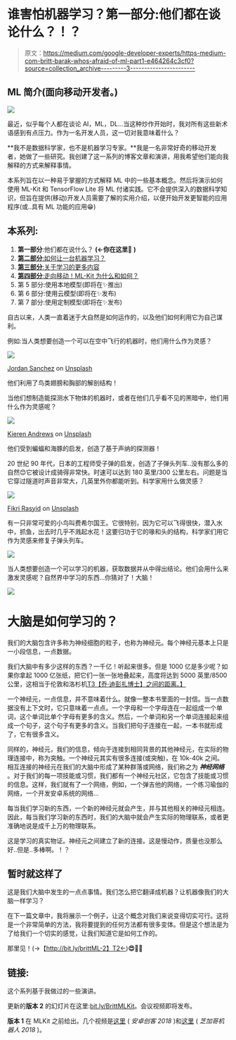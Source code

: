 # 谁害怕机器学习？第一部分:他们都在谈论什么？！？

> 原文：<https://medium.com/google-developer-experts/https-medium-com-britt-barak-whos-afraid-of-ml-part1-e464264c3cf0?source=collection_archive---------3----------------------->

## ML 简介(面向移动开发者。)

![](img/050d1302d164a71d2f8380319b93d9a5.png)

最近，似乎每个人都在谈论 AI，ML，DL…当这种炒作开始时，我对所有这些新术语感到有点压力。作为一名开发人员，这一切对我意味着什么？

**我不是数据科学家，也不是机器学习专家。**我是一名非常好奇的移动开发者，她做了一些研究。我创建了这一系列的博客文章和演讲，用我希望他们能向我解释的方式来解释事情。

本系列旨在以一种易于掌握的方式解释 ML 中的一些基本概念。然后将演示如何使用 ML-Kit 和 TensorFlow Lite 将 ML 付诸实践。它不会提供深入的数据科学知识，但旨在提供(移动)开发人员需要了解的实用介绍，以便开始开发更智能的应用程序(或..具有 ML 功能的应用😁)

## **本系列:**

1.  **第一部分**:他们都在说什么？ **(←你在这里**🍓 **)**
2.  [**第二部分**:如何让一台机器学习？](/@britt.barak/whos-afraid-of-machine-learning-part-2-making-a-machine-that-can-learn-a3c6d2715e26)
3.  [**第三部分**:关于学习的更多内容](/@britt.barak/whos-afraid-of-machine-learning-part-3-about-that-learning-85a8bf336b5a)
4.  [**第四部分**:走向移动！ML-Kit 为什么和如何？](/@britt.barak/whos-afraid-of-machine-learning-part-4-going-mobile-ml-kit-why-how-200f245ef8f8)
5.  第 5 部分:使用本地模型(即将在✨推出)
6.  第 6 部分:使用云模型(即将在✨发布)
7.  第 7 部分:使用定制模型(即将在✨发布)

自古以来，人类一直着迷于大自然是如何运作的，以及他们如何利用它为自己谋利。

例如:当人类想要创造一个可以在空中飞行的机器时，他们用什么作为灵感？

![](img/bf83f190955df9422de0a0dab034d27c.png)

[Jordan Sanchez](https://unsplash.com/@jordaneil?utm_source=medium&utm_medium=referral) on [Unsplash](https://unsplash.com?utm_source=medium&utm_medium=referral)

他们利用了鸟类翅膀和胸部的解剖结构！

当他们想制造能探测水下物体的机器时，或者在他们几乎看不见的黑暗中，他们用什么作为灵感呢？

![](img/babd357e11ee35d9f93b483d4583580b.png)

[Kieren Andrews](https://unsplash.com/@kierenjandrews?utm_source=medium&utm_medium=referral) on [Unsplash](https://unsplash.com?utm_source=medium&utm_medium=referral)

他们受到蝙蝠和海豚的启发，创造了基于声纳的探测器！

20 世纪 90 年代，日本的工程师受子弹的启发，创造了子弹头列车..没有那么多的自然😊它被设计成骑得非常快。时速可以达到 180 英里/300 公里左右。问题是当它穿过隧道时声音非常大，几英里外你都能听到。科学家用什么做灵感？

![](img/4f75bcc2b85e0e487828de06a086ea7f.png)

[Fikri Rasyid](https://unsplash.com/@fikrirasyid?utm_source=medium&utm_medium=referral) on [Unsplash](https://unsplash.com?utm_source=medium&utm_medium=referral)

有一只非常可爱的小鸟叫费希尔国王。它很特别，因为它可以飞得很快，潜入水中，抓鱼，出去时几乎不溅起水花！这要归功于它的喙和头的结构，科学家们用它作为灵感来修复子弹头列车。

![](img/bc06923da45db2816bf60b24cc877186.png)

当人类想要创造一个可以学习的机器，获取数据并从中得出结论。他们会用什么来激发灵感呢？自然界中学习的东西…你猜对了！大脑！

![](img/ae9854fa96b3118843cba8a59a22c77e.png)

# 大脑是如何学习的？

我们的大脑包含许多称为神经细胞的粒子，也称为神经元。每个神经元基本上只是一小段信息，一点数据。

我们大脑中有多少这样的东西？一千亿！听起来很多。但是 1000 亿是多少呢？如果你拿起 1000 亿张纸，把它们一张一张地叠起来，高度将达到 5000 英里/8500 公里，这相当于伦敦和洛杉机[T3【乔·迪彭扎博士】之间的距离。】](http://www.drjoedispenza.com/)

一个神经元，一点信息，并不意味着什么。就像一整本书里面的一封信。当一点数据没有上下文时，它只意味着一点点。一个字母和一个字母连在一起组成一个单词，这个单词比单个字母有更多的含义。然后，一个单词和另一个单词连接起来组成一个句子，这个句子有更多的含义。当我们把句子连接在一起，一本书就形成了，它有很多含义。

同样的，神经元，我们的信息，倾向于连接到相同背景的其他神经元，在实际的物理连接中，称为突触。一个神经元其实有很多连接(或突触)，在 10k-40k 之间。相互连接的神经元在我们的大脑中形成了某种群落或网络，我们称之为 ***神经网络*** 。对于我们的每一项技能或习惯，我们都有一个神经元社区，它包含了技能或习惯的信息。这样，我们就有了一个网络，例如，一个弹吉他的网络，一个练习瑜伽的网络，一个开发安卓系统的网络…

每当我们学习新的东西，一个新的神经元就会产生，并与其他相关的神经元相连。因此，每当我们学习新的东西时，我们的大脑中就会产生实际的物理联系，或者更准确地说是成千上万的物理联系。

这是学习的真实物证。神经元之间建立了新的连接。这是慢动作，质量也没那么好..但是..多棒啊。！？

## 暂时就这样了

这是我们大脑中发生的一点点事情。我们怎么把它翻译成机器？让机器像我们的大脑一样学习？

在下一篇文章中，我将展示一个例子，让这个概念对我们来说变得切实可行。这将是一个非常简单的方法，我将要提到的任何方法都有很多变体。但是这个想法是为了给我们一个切实的感觉，让我们知道它是如何工作的。

那里见！(→【http://bit.ly/brittML-2】T2←)**😍**👏🍓

## 链接:

这个系列基于我做过的一些演讲。

更新的**版本 2** 的幻灯片在这里:[bit.ly/BrittMLKit](http://bit.ly/BrittMLKit)。会议视频即将发布。

**版本 1** 在 MLKit 之前给出。几个视频是[这里](https://youtu.be/8YDt2J7dHXA) ( *安卓创客 2018* )和[这里](https://www.youtube.com/watch?v=rlcsZ5c-VB0) ( *芝加哥机器人 2018* )。